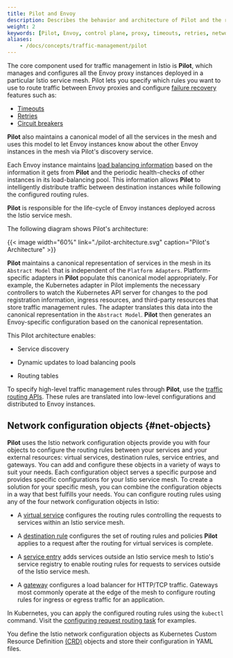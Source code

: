 ```yaml
---
title: Pilot and Envoy
description: Describes the behavior and architecture of Pilot and the role of the Envoy proxies in an Istio mesh.
weight: 2
keywords: [Pilot, Envoy, control plane, proxy, timeouts, retries, network configuration, virtual service, destination rule, service entry, gateway]
aliases:
    - /docs/concepts/traffic-management/pilot
---
```


The core component used for traffic management in Istio is **Pilot**, which
manages and configures all the Envoy proxy instances deployed in a particular
Istio service mesh. Pilot lets you specify which rules you want to use to route
traffic between Envoy proxies and configure [failure recovery](../failures)
features such as:

* [Timeouts](../failures/#timeouts)
* [Retries](../failures/#retries)
* [Circuit breakers](../failures/#circuit)

**Pilot** also maintains a canonical model of all the services in the mesh and
uses this model to let Envoy instances know about the other Envoy instances in
the mesh via Pilot's discovery service.

Each Envoy instance maintains [load balancing information](../load-balancing)
based on the information it gets from **Pilot** and the periodic health-checks
of other instances in its load-balancing pool. This information allows
**Pilot** to intelligently distribute traffic between destination instances
while following the configured routing rules.

**Pilot** is responsible for the life-cycle of Envoy instances deployed
across the Istio service mesh.

The following diagram shows Pilot's architecture:

{{< image width="60%"
    link="./pilot-architecture.svg"
    caption="Pilot's Architecture"
    >}}

**Pilot** maintains a canonical representation of services in the mesh in its
`Abstract Model` that is independent of the `Platform Adapters`.
Platform-specific adapters in **Pilot** populate this canonical model
appropriately. For example, the Kubernetes adapter in Pilot implements the
necessary controllers to watch the Kubernetes API server for changes to the pod
registration information, ingress resources, and third-party resources that
store traffic management rules. The adapter translates this data into the
canonical representation in the `Abstract Model`. **Pilot** then generates an
Envoy-specific configuration based on the canonical representation.

This Pilot architecture enables:

* Service discovery

* Dynamic updates to load balancing pools

* Routing tables

To specify high-level traffic management rules through **Pilot**, use the
[traffic routing APIs](/docs/reference/config/istio.networking.v1alpha3/).
These rules are translated into low-level configurations and distributed to
Envoy instances.

## Network configuration objects {#net-objects}

**Pilot** uses the Istio network configuration objects provide you with four
objects to configure the routing rules between your services and your external
resources: virtual services, destination rules, service entries, and gateways.
You can add and configure these objects in a variety of ways to suit your
needs. Each configuration object serves a specific purpose and provides
specific configurations for your Istio service mesh. To create a solution for
your specific mesh, you can combine the configuration objects in a way that
best fulfills your needs. You can configure routing rules using any of the four
network configuration objects in Istio:

* A [virtual service](../virtual-services) configures the routing rules
  controlling the requests to services within an Istio service mesh.

* A [destination rule](../destination-rules) configures the set of routing
  rules and policies **Pilot** applies to a request after the routing for
  virtual services is complete.

* A [service entry](../service-entries) adds services outside an Istio service
  mesh to Istio's service registry to enable routing rules for requests to
  services outside of the Istio service mesh.

* A [gateway](../gateways) configures a load balancer for HTTP/TCP traffic.
  Gateways most commonly operate at the edge of the mesh to configure routing
  rules for ingress or egress traffic for an application.

In Kubernetes, you can apply the configured routing rules using the `kubectl`
command. Visit the [configuring request routing task](/docs/tasks/traffic-management/request-routing/)
for examples.

You define the Istio network configuration objects as Kubernetes Custom
Resource Definition [(CRD)](https://kubernetes.io/docs/concepts/extend-kubernetes/api-extension/custom-resources/)
objects and store their configuration in YAML files.

